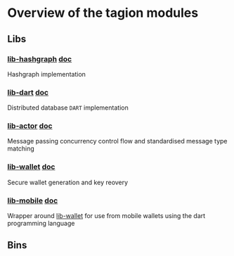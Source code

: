 # Overview of the tagion modules

## Libs

### [lib-hashgraph](/src/lib-hashgraph) [doc](ddoc://tagion.hashgraph)
Hashgraph implementation

### [lib-dart](/src/lib-dart) [doc](ddoc://tagion.actor)
Distributed database `DART` implementation

### [lib-actor](/src/lib-actor) [doc](ddoc://tagion.actor)
Message passing concurrency control flow and standardised message type matching

### [lib-wallet](/src/lib-wallet) [doc](ddoc://tagion.wallet)
Secure wallet generation and key reovery

### [lib-mobile](/src/lib-mobile) [doc](ddoc://tagion.mobile)
Wrapper around [lib-wallet](#lib-wallet) for use from mobile wallets using the dart programming language

## Bins
